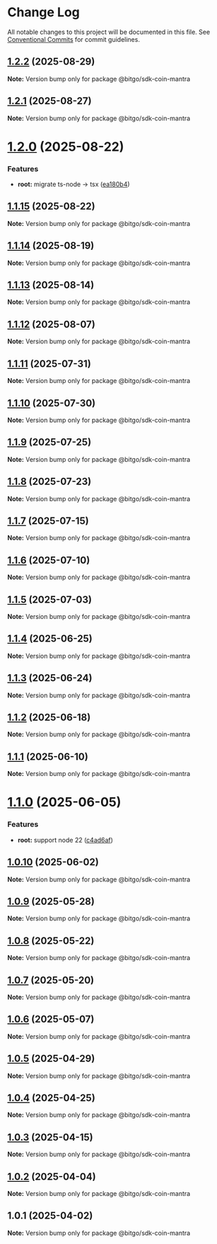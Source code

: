 # Change Log

All notable changes to this project will be documented in this file.
See [Conventional Commits](https://conventionalcommits.org) for commit guidelines.

## [1.2.2](https://github.com/BitGo/BitGoJS/compare/@bitgo/sdk-coin-mantra@1.2.1...@bitgo/sdk-coin-mantra@1.2.2) (2025-08-29)

**Note:** Version bump only for package @bitgo/sdk-coin-mantra

## [1.2.1](https://github.com/BitGo/BitGoJS/compare/@bitgo/sdk-coin-mantra@1.2.0...@bitgo/sdk-coin-mantra@1.2.1) (2025-08-27)

**Note:** Version bump only for package @bitgo/sdk-coin-mantra

# [1.2.0](https://github.com/BitGo/BitGoJS/compare/@bitgo/sdk-coin-mantra@1.1.15...@bitgo/sdk-coin-mantra@1.2.0) (2025-08-22)

### Features

- **root:** migrate ts-node -> tsx ([ea180b4](https://github.com/BitGo/BitGoJS/commit/ea180b43001d8e956196bc07b32798e3a7031eeb))

## [1.1.15](https://github.com/BitGo/BitGoJS/compare/@bitgo/sdk-coin-mantra@1.1.14...@bitgo/sdk-coin-mantra@1.1.15) (2025-08-22)

**Note:** Version bump only for package @bitgo/sdk-coin-mantra

## [1.1.14](https://github.com/BitGo/BitGoJS/compare/@bitgo/sdk-coin-mantra@1.1.13...@bitgo/sdk-coin-mantra@1.1.14) (2025-08-19)

**Note:** Version bump only for package @bitgo/sdk-coin-mantra

## [1.1.13](https://github.com/BitGo/BitGoJS/compare/@bitgo/sdk-coin-mantra@1.1.12...@bitgo/sdk-coin-mantra@1.1.13) (2025-08-14)

**Note:** Version bump only for package @bitgo/sdk-coin-mantra

## [1.1.12](https://github.com/BitGo/BitGoJS/compare/@bitgo/sdk-coin-mantra@1.1.11...@bitgo/sdk-coin-mantra@1.1.12) (2025-08-07)

**Note:** Version bump only for package @bitgo/sdk-coin-mantra

## [1.1.11](https://github.com/BitGo/BitGoJS/compare/@bitgo/sdk-coin-mantra@1.1.10...@bitgo/sdk-coin-mantra@1.1.11) (2025-07-31)

**Note:** Version bump only for package @bitgo/sdk-coin-mantra

## [1.1.10](https://github.com/BitGo/BitGoJS/compare/@bitgo/sdk-coin-mantra@1.1.9...@bitgo/sdk-coin-mantra@1.1.10) (2025-07-30)

**Note:** Version bump only for package @bitgo/sdk-coin-mantra

## [1.1.9](https://github.com/BitGo/BitGoJS/compare/@bitgo/sdk-coin-mantra@1.1.7...@bitgo/sdk-coin-mantra@1.1.9) (2025-07-25)

**Note:** Version bump only for package @bitgo/sdk-coin-mantra

## [1.1.8](https://github.com/BitGo/BitGoJS/compare/@bitgo/sdk-coin-mantra@1.1.7...@bitgo/sdk-coin-mantra@1.1.8) (2025-07-23)

**Note:** Version bump only for package @bitgo/sdk-coin-mantra

## [1.1.7](https://github.com/BitGo/BitGoJS/compare/@bitgo/sdk-coin-mantra@1.1.6...@bitgo/sdk-coin-mantra@1.1.7) (2025-07-15)

**Note:** Version bump only for package @bitgo/sdk-coin-mantra

## [1.1.6](https://github.com/BitGo/BitGoJS/compare/@bitgo/sdk-coin-mantra@1.1.5...@bitgo/sdk-coin-mantra@1.1.6) (2025-07-10)

**Note:** Version bump only for package @bitgo/sdk-coin-mantra

## [1.1.5](https://github.com/BitGo/BitGoJS/compare/@bitgo/sdk-coin-mantra@1.1.4...@bitgo/sdk-coin-mantra@1.1.5) (2025-07-03)

**Note:** Version bump only for package @bitgo/sdk-coin-mantra

## [1.1.4](https://github.com/BitGo/BitGoJS/compare/@bitgo/sdk-coin-mantra@1.1.3...@bitgo/sdk-coin-mantra@1.1.4) (2025-06-25)

**Note:** Version bump only for package @bitgo/sdk-coin-mantra

## [1.1.3](https://github.com/BitGo/BitGoJS/compare/@bitgo/sdk-coin-mantra@1.1.2...@bitgo/sdk-coin-mantra@1.1.3) (2025-06-24)

**Note:** Version bump only for package @bitgo/sdk-coin-mantra

## [1.1.2](https://github.com/BitGo/BitGoJS/compare/@bitgo/sdk-coin-mantra@1.1.1...@bitgo/sdk-coin-mantra@1.1.2) (2025-06-18)

**Note:** Version bump only for package @bitgo/sdk-coin-mantra

## [1.1.1](https://github.com/BitGo/BitGoJS/compare/@bitgo/sdk-coin-mantra@1.1.0...@bitgo/sdk-coin-mantra@1.1.1) (2025-06-10)

**Note:** Version bump only for package @bitgo/sdk-coin-mantra

# [1.1.0](https://github.com/BitGo/BitGoJS/compare/@bitgo/sdk-coin-mantra@1.0.10...@bitgo/sdk-coin-mantra@1.1.0) (2025-06-05)

### Features

- **root:** support node 22 ([c4ad6af](https://github.com/BitGo/BitGoJS/commit/c4ad6af2e8896221417c303f0f6b84652b493216))

## [1.0.10](https://github.com/BitGo/BitGoJS/compare/@bitgo/sdk-coin-mantra@1.0.9...@bitgo/sdk-coin-mantra@1.0.10) (2025-06-02)

**Note:** Version bump only for package @bitgo/sdk-coin-mantra

## [1.0.9](https://github.com/BitGo/BitGoJS/compare/@bitgo/sdk-coin-mantra@1.0.8...@bitgo/sdk-coin-mantra@1.0.9) (2025-05-28)

**Note:** Version bump only for package @bitgo/sdk-coin-mantra

## [1.0.8](https://github.com/BitGo/BitGoJS/compare/@bitgo/sdk-coin-mantra@1.0.7...@bitgo/sdk-coin-mantra@1.0.8) (2025-05-22)

**Note:** Version bump only for package @bitgo/sdk-coin-mantra

## [1.0.7](https://github.com/BitGo/BitGoJS/compare/@bitgo/sdk-coin-mantra@1.0.6...@bitgo/sdk-coin-mantra@1.0.7) (2025-05-20)

**Note:** Version bump only for package @bitgo/sdk-coin-mantra

## [1.0.6](https://github.com/BitGo/BitGoJS/compare/@bitgo/sdk-coin-mantra@1.0.5...@bitgo/sdk-coin-mantra@1.0.6) (2025-05-07)

**Note:** Version bump only for package @bitgo/sdk-coin-mantra

## [1.0.5](https://github.com/BitGo/BitGoJS/compare/@bitgo/sdk-coin-mantra@1.0.4...@bitgo/sdk-coin-mantra@1.0.5) (2025-04-29)

**Note:** Version bump only for package @bitgo/sdk-coin-mantra

## [1.0.4](https://github.com/BitGo/BitGoJS/compare/@bitgo/sdk-coin-mantra@1.0.3...@bitgo/sdk-coin-mantra@1.0.4) (2025-04-25)

**Note:** Version bump only for package @bitgo/sdk-coin-mantra

## [1.0.3](https://github.com/BitGo/BitGoJS/compare/@bitgo/sdk-coin-mantra@1.0.2...@bitgo/sdk-coin-mantra@1.0.3) (2025-04-15)

**Note:** Version bump only for package @bitgo/sdk-coin-mantra

## [1.0.2](https://github.com/BitGo/BitGoJS/compare/@bitgo/sdk-coin-mantra@1.0.1...@bitgo/sdk-coin-mantra@1.0.2) (2025-04-04)

**Note:** Version bump only for package @bitgo/sdk-coin-mantra

## 1.0.1 (2025-04-02)

**Note:** Version bump only for package @bitgo/sdk-coin-mantra
